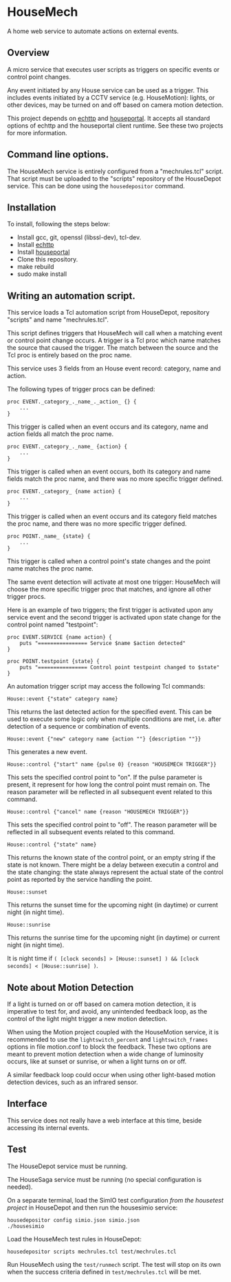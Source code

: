 # HouseMech

A home web service to automate actions on external events.

## Overview

A micro service that executes user scripts as triggers on specific events or control point changes.

Any event initiated by any House service can be used as a trigger. This includes events initiated by a CCTV service (e.g. HouseMotion): lights, or other devices, may be turned on and off based on camera motion detection.

This project depends on [echttp](https://github.com/pascal-fb-martin/echttp) and [houseportal](https://github.com/pascal-fb-martin/houseportal). It accepts all standard options of echttp and the houseportal client runtime. See these two projects for more information.

## Command line options.

The HouseMech service is entirely configured from a "mechrules.tcl" script. That script must be uploaded to the "scripts" repository of the HouseDepot service. This can be done using the `housedepositor` command.

## Installation

To install, following the steps below:
* Install gcc, git, openssl (libssl-dev), tcl-dev.
* Install [echttp](https://github.com/pascal-fb-martin/echttp)
* Install [houseportal](https://github.com/pascal-fb-martin/houseportal)
* Clone this repository.
* make rebuild
* sudo make install

## Writing an automation script.

This service loads a Tcl automation script from HouseDepot, repository "scripts" and name "mechrules.tcl".

This script defines triggers that HouseMech will call when a matching event or control point change occurs. A trigger is a Tcl proc which name matches the source that caused the trigger. The match between the source and the Tcl proc is entirely based on the proc name.

This service uses 3 fields from an House event record: category, name and action.

The following types of trigger procs can be defined:

```
proc EVENT._category_._name_._action_ {} {
    ...
}
```
This trigger is called when an event occurs and its category, name and action fields all match the proc name.

```
proc EVENT._category_._name_ {action} {
    ...
}
```
This trigger is called when an event occurs, both its category and name fields match the proc name, and there was no more specific trigger defined.

```
proc EVENT._category_ {name action} {
    ...
}
```
This trigger is called when an event occurs and its category field matches the proc name, and there was no more specific trigger defined.

```
proc POINT._name_ {state} {
    ...
}
```
This trigger is called when a control point's state changes and the point name matches the proc name.

The same event detection will activate at most one trigger: HouseMech will choose the more specific trigger proc that matches, and ignore all other trigger procs.

Here is an example of two triggers; the first trigger is activated upon any service event and the second trigger is activated upon state change for the control point named "testpoint":
```
proc EVENT.SERVICE {name action} {
    puts "================ Service $name $action detected"
}

proc POINT.testpoint {state} {
    puts "================ Control point testpoint changed to $state"
}
```

An automation trigger script may access the following Tcl commands:

```
House::event {"state" category name}
```
This returns the last detected action for the specified event. This can be used to execute some logic only when multiple conditions are met, i.e. after detection of a sequence or combination of events.

```
House::event {"new" category name {action ""} {description ""}}
```
This generates a new event.

```
House::control {"start" name {pulse 0} {reason "HOUSEMECH TRIGGER"}}
```
This sets the specified control point to "on". If the pulse parameter is present, it represent for how long the control point must remain on. The reason parameter will be reflected in all subsequent event related to this command.

```
House::control {"cancel" name {reason "HOUSEMECH TRIGGER"}}
```
This sets the specified control point to "off". The reason parameter will be reflected in all subsequent events related to this command.

```
House::control {"state" name}
```
This returns the known state of the control point, or an empty string if the state is not known. There might be a delay between executin a control and the state changing: the state always represent the actual state of the control point as reported by the service handling the point.

```
House::sunset
```
This returns the sunset time for the upcoming night (in daytime) or current night (in night time).

```
House::sunrise
```
This returns the sunrise time for the upcoming night (in daytime) or current night (in night time).

It is night time if `( [clock seconds] > [House::sunset] ) && [clock seconds] < [House::sunrise] )`.

## Note about Motion Detection

If a light is turned on or off based on camera motion detection, it is imperative to test for, and avoid, any unintended feedback loop, as the control of the light might trigger a new motion detection.

When using the Motion project coupled with the HouseMotion service, it is recommended to use the `lightswitch_percent` and `lightswitch_frames` options in file motion.conf to block the feedback. These two options are meant to prevent motion detection when a wide change of luminosity occurs, like at sunset or sunrise, or when a light turns on or off.

A similar feedback loop could occur when using other light-based motion detection devices, such as an infrared sensor.

## Interface

This service does not really have a web interface at this time, beside accessing its internal events.

## Test

The HouseDepot service must be running.

The HouseSaga service must be running (no special configuration is needed).

On a separate terminal, load the SimIO test configuration _from the housetest project_ in HouseDepot and then run the housesimio service:
```
housedepositor config simio.json simio.json
./housesimio
```

Load the HouseMech test rules in HouseDepot:
```
housedepositor scripts mechrules.tcl test/mechrules.tcl
```

Run HouseMech using the `test/runmech` script. The test will stop on its own when the success criteria defined in `test/mechrules.tcl` will be met.

